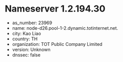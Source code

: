 # Nameserver 1.2.194.30

* as_number: 23969
* name: node-d26.pool-1-2.dynamic.totinternet.net.
* city: Kao Liao
* country: TH
* organization: TOT Public Company Limited
* version: Unknown
* dnssec: false
